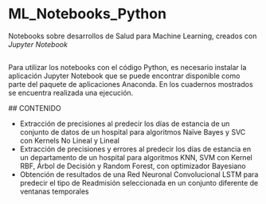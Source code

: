 # ML_Notebooks_Python

Notebooks sobre desarrollos de Salud para Machine Learning, creados con _Jupyter Notebook_


##


Para utilizar los notebooks con el código Python, es necesario instalar la aplicación Jupyter Notebook que se puede encontrar disponible como parte del paquete de aplicaciones Anaconda. En los cuadernos mostrados se encuentra realizada una ejecución.

## CONTENIDO

- Extracción de precisiones al predecir los días de estancia de un conjunto de datos de un hospital para algoritmos Naïve Bayes y SVC con Kernels No Lineal y Lineal
- Extracción de precisiones y errores al predecir los días de estancia en un departamento de un hospital para algoritmos KNN, SVM con Kernel RBF, Árbol de Decisión y Random Forest, con optimizador Bayesiano
- Obtención de resultados de una Red Neuronal Convolucional LSTM para predecir el tipo de Readmisión seleccionada en un conjunto diferente de ventanas temporales
